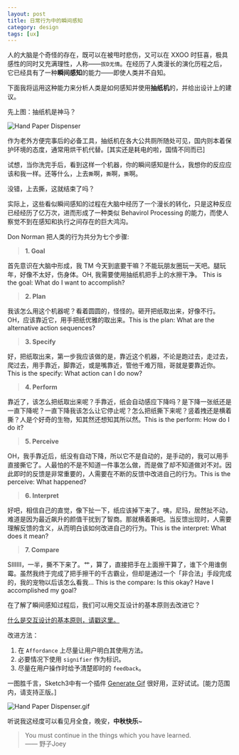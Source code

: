 ```yaml
---
layout: post
title: 日常行为中的瞬间感知
category: design
tags: [ux]
---
```


人的大脑是个奇怪的存在，既可以在被甩时悲伤，又可以在 XXOO 时狂喜，极具感性的同时又充满理性，人称——`拔D无情`。在经历了人类漫长的演化历程之后，它已经具有了一种**瞬间感知**的能力——即使人类并不自知。

下面我将运用这种能力来分析人类是如何感知并使用**抽纸机**的，并给出设计上的建议。

先上图：抽纸机是神马？

![Hand Paper Dispenser]({{site.baseurl}}/public/images/2015-09-26-1.jpg)

作为老外方便完事后的必备工具，抽纸机在各大公共厕所随处可见，国内则本着保护环境的态度，通常用烘干机代替。[其实还是耗电的啦，国情不同而已]

试想，当你洗完手后，看到这样一个机器，你的瞬间感知是什么，我想你的反应应该和我一样。还等什么，上去`撕`啊，`撕`啊，`撕`啊。

没错，上去撕，这就结束了吗？

实际上，这些看似瞬间感知的过程在大脑中经历了一个漫长的转化，只是这种反应已经经历了亿万次，进而形成了一种类似 Behavirol Processing 的能力，而使人察觉不到在感知和执行之间存在的巨大鸿沟。

Don Norman 把人类的行为共分为七个步骤:

> **1. Goal**

首先意识在大脑中形成，我 TM 今天到底要干嘛？不能玩朋友圈玩一天吧。腿玩年，好像不太好，伤身体。OH, 我需要使用抽纸机把手上的水擦干净。 This is the goal: What do I want to accomplish?

> **2. Plan**

我该怎么用这个机器呢？看着圆圆的，怪怪的。砸开把纸取出来，好像不行。OH，应该靠近它，用手把纸优雅的取出来。This is the plan: What are the alternative action sequences?

> **3. Specify**

好，把纸取出来，第一步我应该做的是，靠近这个机器，不论是跑过去，走过去，爬过去，用手靠近，脚靠近，或是嘴靠近，管他千难万阻，哥就是要靠近你。This is the specify: What action can I do now?

> **4. Perform**

靠近了，该怎么把纸取出来呢？手靠近，纸会自动感应下降吗？是下降一张纸还是一直下降呢？一直下降我该怎么让它停止呢？怎么把纸撕下来呢？竖着拽还是横着撕？人是个好奇的生物，知其然还想知其所以然。This is the perform: How do I do it?

> **5. Perceive**

OH，我手靠近后，纸没有自动下降，所以它不是自动的，是手动的，我可以用手直接撕它了。人最怕的不是不知道一件事怎么做，而是做了却不知道做对不对。因此即时的反馈是非常重要的，人需要在不断的反馈中改进自己的行为。This is the perceive: What happened?

> **6. Interpret**

好吧，相信自己的直觉，像下扯一下，纸应该掉下来了。咦，尼玛，居然扯不动，难道是因为最近飙升的颜值干扰到了智商。那就横着撕吧。当反馈出现时，人需要理解反馈的含义，从而明白该如何改进自己的行为。This is the interpret: What does it mean?

> **7. Compare**

SIIIIII，一半，撕不下来了。艹，算了，直接把手在上面擦干算了，谁下个用谁倒霉。虽然我终于完成了把手擦干的千古霸业，但却是通过一个「非合法」手段完成的，我的宠物以后该怎么看我... This is the compare: Is this okay? Have I accomplished my goal?

在了解了瞬间感知过程后，我们可以用交互设计的基本原则去改进它？

[什么是交互设计的基本原则，请戳这里。](http://www.jianshu.com/p/1c391efe71c3)

改进方法：

1. 在 `Affordance` 上尽量让用户明白其使用方法。
2. 必要情况下使用 `signifier` 作为标识。
3. 尽量在用户操作时给予清楚即时的 `feedback`。

一图胜千言，Sketch3中有一个插件 [Generate Gif](https://github.com/nathco/Generate-GIF) 很好用，正好试试。[能力范围内，请支持正版。]

![Hand Paper Dispenser.gif]({{site.baseurl}}/public/images/2015-09-26-2.gif)

听说我这经度可以看见月全食，晚安，**中秋快乐**~

> You must continue in the things which you have learned.<br/>
  —— 野子Joey
















